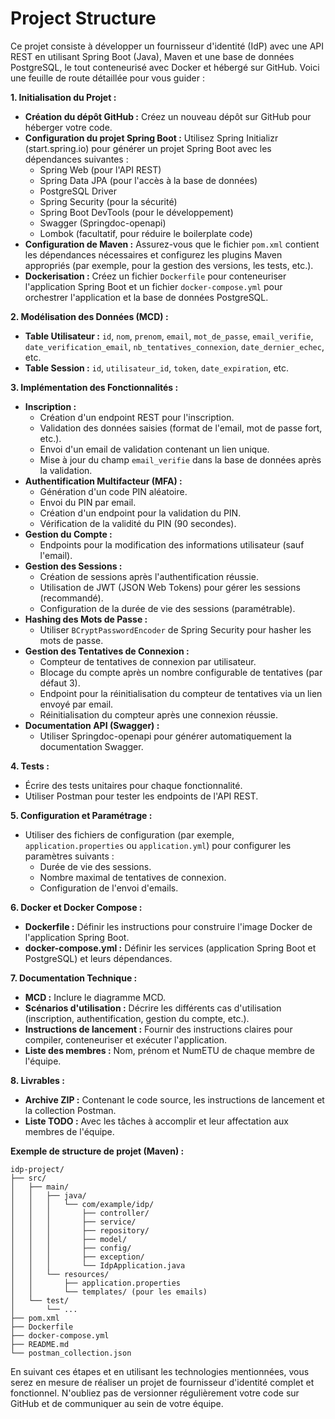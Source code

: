 # Project Structure

Ce projet consiste à développer un fournisseur d'identité (IdP) avec une API REST en utilisant Spring Boot (Java), Maven et une base de données PostgreSQL, le tout conteneurisé avec Docker et hébergé sur GitHub. Voici une feuille de route détaillée pour vous guider :

**1. Initialisation du Projet :**

* **Création du dépôt GitHub :** Créez un nouveau dépôt sur GitHub pour héberger votre code.
* **Configuration du projet Spring Boot :** Utilisez Spring Initializr (start.spring.io) pour générer un projet Spring Boot avec les dépendances suivantes :
  * Spring Web (pour l'API REST)
  * Spring Data JPA (pour l'accès à la base de données)
  * PostgreSQL Driver
  * Spring Security (pour la sécurité)
  * Spring Boot DevTools (pour le développement)
  * Swagger (Springdoc-openapi)
  * Lombok (facultatif, pour réduire le boilerplate code)
* **Configuration de Maven :** Assurez-vous que le fichier `pom.xml` contient les dépendances nécessaires et configurez les plugins Maven appropriés (par exemple, pour la gestion des versions, les tests, etc.).
* **Dockerisation :** Créez un fichier `Dockerfile` pour conteneuriser l'application Spring Boot et un fichier `docker-compose.yml` pour orchestrer l'application et la base de données PostgreSQL.

**2. Modélisation des Données (MCD) :**

* **Table Utilisateur :** `id`, `nom`, `prenom`, `email`, `mot_de_passe`, `email_verifie`, `date_verification_email`, `nb_tentatives_connexion`, `date_dernier_echec`, etc.
* **Table Session :** `id`, `utilisateur_id`, `token`, `date_expiration`, etc.

**3. Implémentation des Fonctionnalités :**

* **Inscription :**
  * Création d'un endpoint REST pour l'inscription.
  * Validation des données saisies (format de l'email, mot de passe fort, etc.).
  * Envoi d'un email de validation contenant un lien unique.
  * Mise à jour du champ `email_verifie` dans la base de données après la validation.
* **Authentification Multifacteur (MFA) :**
  * Génération d'un code PIN aléatoire.
  * Envoi du PIN par email.
  * Création d'un endpoint pour la validation du PIN.
  * Vérification de la validité du PIN (90 secondes).
* **Gestion du Compte :**
  * Endpoints pour la modification des informations utilisateur (sauf l'email).
* **Gestion des Sessions :**
  * Création de sessions après l'authentification réussie.
  * Utilisation de JWT (JSON Web Tokens) pour gérer les sessions (recommandé).
  * Configuration de la durée de vie des sessions (paramétrable).
* **Hashing des Mots de Passe :**
  * Utiliser `BCryptPasswordEncoder` de Spring Security pour hasher les mots de passe.
* **Gestion des Tentatives de Connexion :**
  * Compteur de tentatives de connexion par utilisateur.
  * Blocage du compte après un nombre configurable de tentatives (par défaut 3).
  * Endpoint pour la réinitialisation du compteur de tentatives via un lien envoyé par email.
  * Réinitialisation du compteur après une connexion réussie.
* **Documentation API (Swagger) :**
  * Utiliser Springdoc-openapi pour générer automatiquement la documentation Swagger.

**4. Tests :**

* Écrire des tests unitaires pour chaque fonctionnalité.
* Utiliser Postman pour tester les endpoints de l'API REST.

**5. Configuration et Paramétrage :**

* Utiliser des fichiers de configuration (par exemple, `application.properties` ou `application.yml`) pour configurer les paramètres suivants :
  * Durée de vie des sessions.
  * Nombre maximal de tentatives de connexion.
  * Configuration de l'envoi d'emails.

**6. Docker et Docker Compose :**

* **Dockerfile :** Définir les instructions pour construire l'image Docker de l'application Spring Boot.
* **docker-compose.yml :** Définir les services (application Spring Boot et PostgreSQL) et leurs dépendances.

**7. Documentation Technique :**

* **MCD :** Inclure le diagramme MCD.
* **Scénarios d'utilisation :** Décrire les différents cas d'utilisation (inscription, authentification, gestion du compte, etc.).
* **Instructions de lancement :** Fournir des instructions claires pour compiler, conteneuriser et exécuter l'application.
* **Liste des membres :** Nom, prénom et NumETU de chaque membre de l'équipe.

**8. Livrables :**

* **Archive ZIP :** Contenant le code source, les instructions de lancement et la collection Postman.
* **Liste TODO :** Avec les tâches à accomplir et leur affectation aux membres de l'équipe.

**Exemple de structure de projet (Maven) :**

``` text
idp-project/
├── src/
│   ├── main/
│   │   ├── java/
│   │   │   └── com/example/idp/
│   │   │       ├── controller/
│   │   │       ├── service/
│   │   │       ├── repository/
│   │   │       ├── model/
│   │   │       ├── config/
│   │   │       ├── exception/
│   │   │       └── IdpApplication.java
│   │   └── resources/
│   │       ├── application.properties
│   │       └── templates/ (pour les emails)
│   └── test/
│       └── ...
├── pom.xml
├── Dockerfile
├── docker-compose.yml
├── README.md
└── postman_collection.json
```

En suivant ces étapes et en utilisant les technologies mentionnées, vous serez en mesure de réaliser un projet de fournisseur d'identité complet et fonctionnel. N'oubliez pas de versionner régulièrement votre code sur GitHub et de communiquer au sein de votre équipe.
